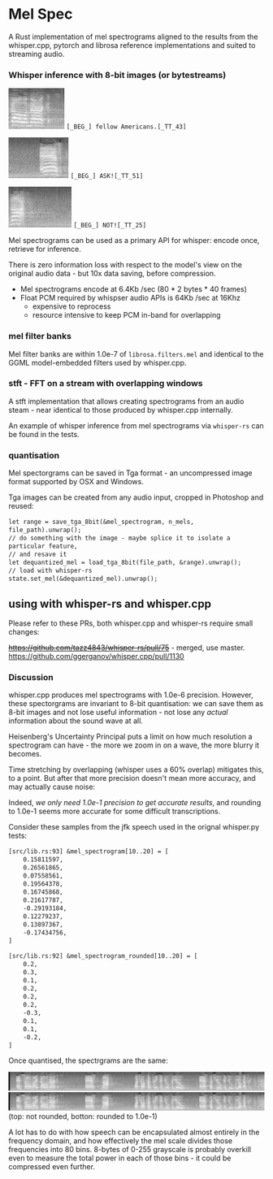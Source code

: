 # Mel Spec

A Rust implementation of mel spectrograms aligned to the results from the
whisper.cpp, pytorch and librosa reference implementations and suited to
streaming audio.

### Whisper inference with 8-bit images (or bytestreams)

![image](./doc/fellow_americans.png)
`[_BEG_] fellow Americans.[_TT_43]`

![image](./doc/ask.png)
`[_BEG_] ASK![_TT_51]`

![image](./doc/not.png)
`[_BEG_] NOT![_TT_25]`

Mel spectrograms can be used as a primary API for whisper: encode once,
retrieve for inference.

There is zero information loss with respect to the model's view on the
original audio data - but 10x data saving, before compression.

* Mel spectrograms encode at 6.4Kb /sec (80 * 2 bytes * 40 frames)
* Float PCM required by whispser audio APIs is 64Kb /sec at 16Khz
    - expensive to reprocess
    - resource intensive to keep PCM in-band for overlapping

### mel filter banks

Mel filter banks are within 1.0e-7 of `librosa.filters.mel` and identical to
the GGML model-embedded filters used by whisper.cpp.

### stft - FFT on a stream with overlapping windows

A stft implementation that allows creating spectrograms from an audio steam -
near identical to those produced by whisper.cpp internally.

An example of whisper inference from mel spectrograms via `whisper-rs` can be
found in the tests.

### quantisation

Mel spectorgrams can be saved in Tga format - an uncompressed image format
supported by OSX and Windows.

Tga images can be created from any audio input, cropped in Photoshop and reused:

```
let range = save_tga_8bit(&mel_spectrogram, n_mels, file_path).unwrap();
// do something with the image - maybe splice it to isolate a particular feature,
// and resave it
let dequantized_mel = load_tga_8bit(file_path, &range).unwrap();
// load with whisper-rs
state.set_mel(&dequantized_mel).unwrap();
```

## using with whisper-rs and whisper.cpp

Please refer to these PRs, both whisper.cpp and whisper-rs require small
changes:

<s>https://github.com/tazz4843/whisper-rs/pull/75</s> - merged, use master.
https://github.com/ggerganov/whisper.cpp/pull/1130


### Discussion

whisper.cpp produces mel spectrograms with 1.0e-6 precision. However,
these spectorgrams are invariant to 8-bit quantisation: we can save them
as 8-bit images and not lose useful information - not lose any *actual*
information about the sound wave at all.

Heisenberg's Uncertainty Principal puts a limit on how much resolution a
spectrogram can have - the more we zoom in on a wave, the more blurry it
becomes. 

Time stretching by overlapping (whisper uses a 60% overlap) mitigates this,
to a point. But after that more precision doesn't mean more accuracy,
and may actually cause noise:

Indeed, *we only need 1.0e-1 precision to get accurate results*, and
rounding to 1.0e-1 seems more accurate for some difficult transcriptions.


Consider these samples from the jfk speech used in the orignal whisper.py
tests:

```
[src/lib.rs:93] &mel_spectrogram[10..20] = [
    0.15811597,
    0.26561865,
    0.07558561,
    0.19564378,
    0.16745868,
    0.21617787,
    -0.29193184,
    0.12279237,
    0.13897367,
    -0.17434756,
]
```
```
[src/lib.rs:92] &mel_spectrogram_rounded[10..20] = [
    0.2,
    0.3,
    0.1,
    0.2,
    0.2,
    0.2,
    -0.3,
    0.1,
    0.1,
    -0.2,
]
```

Once quantised, the spectrgrams are the same:

![image](./doc/quantized_mel.png)
![image](./doc/quantized_mel_e1.png)
(top: not rounded, botton: rounded to 1.0e-1)

A lot has to do with how speech can be encapsulated almost entirely in
the frequency domain, and how effectively the mel scale divides those 
frequencies into 80 bins. 8-bytes of 0-255 grayscale is probably
overkill even to measure the total power in each of those bins - it
could be compressed even further.

